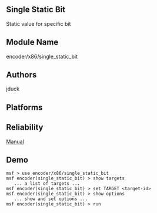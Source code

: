 ## Single Static Bit

Static value for specific bit


## Module Name
encoder/x86/single_static_bit

## Authors
jduck





## Platforms


## Reliability
[Manual](https://github.com/rapid7/metasploit-framework/wiki/Exploit-Ranking)

## Demo

```
msf > use encoder/x86/single_static_bit
msf encoder(single_static_bit) > show targets
   ... a list of targets ...
msf encoder(single_static_bit) > set TARGET <target-id>
msf encoder(single_static_bit) > show options
   ... show and set options ...
msf encoder(single_static_bit) > run
```
    
    
